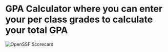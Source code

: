 # GPA Calculator where you can enter your per class grades to calculate your total GPA

![OpenSSF Scorecard](https://api.securityscorecards.dev/projects/github.com/YOUR-USERNAME/YOUR-REPO/badge)

